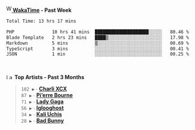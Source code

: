 <img src="https://github.com/dxnter/dxnter/assets/17434202/67b21fa4-d36d-46f9-9dec-f23d976b00ef" alt="WakaTime Logo" width="14" height="18"/><a href="https://wakatime.com/@dxnter" target="_blank"><strong> WakaTime</strong></a><strong> - Past Week</strong>

<!--START_SECTION:waka-->

```txt
Total Time: 13 hrs 17 mins

PHP              10 hrs 41 mins  ████████████████████░░░░░   80.46 %
Blade Template   2 hrs 23 mins   ████▒░░░░░░░░░░░░░░░░░░░░   17.98 %
Markdown         5 mins          ▒░░░░░░░░░░░░░░░░░░░░░░░░   00.69 %
TypeScript       3 mins          ░░░░░░░░░░░░░░░░░░░░░░░░░   00.41 %
JSON             1 min           ░░░░░░░░░░░░░░░░░░░░░░░░░   00.25 %
```

<!--END_SECTION:waka-->

<br/>

<!--START_LASTFM_ARTISTS:{"period": "3month", "rows": 6}-->
<a href="https://last.fm" target="_blank"><img src="https://user-images.githubusercontent.com/17434202/215290617-e793598d-d7c9-428f-9975-156db1ba89cc.svg" alt="Last.fm Logo" width="18" height="13"/></a> **Top Artists - Past 3 Months**

> `102 ▶️` ∙ **[Charli XCX](https://www.last.fm/music/Charli+XCX)**<br/>
> `87 ▶️` ∙ **[Pi’erre Bourne](https://www.last.fm/music/Pi%E2%80%99erre+Bourne)**<br/>
> `71 ▶️` ∙ **[Lady Gaga](https://www.last.fm/music/Lady+Gaga)**<br/>
> `56 ▶️` ∙ **[Iglooghost](https://www.last.fm/music/Iglooghost)**<br/>
> `34 ▶️` ∙ **[Kali Uchis](https://www.last.fm/music/Kali+Uchis)**<br/>
> `28 ▶️` ∙ **[Bad Bunny](https://www.last.fm/music/Bad+Bunny)**<br/>
<!--END_LASTFM_ARTISTS-->
